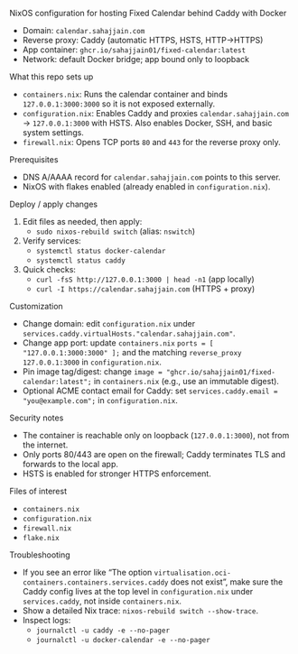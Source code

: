 NixOS configuration for hosting Fixed Calendar behind Caddy with Docker

- Domain: `calendar.sahajjain.com`
- Reverse proxy: Caddy (automatic HTTPS, HSTS, HTTP→HTTPS)
- App container: `ghcr.io/sahajjain01/fixed-calendar:latest`
- Network: default Docker bridge; app bound only to loopback

What this repo sets up
- `containers.nix`: Runs the calendar container and binds `127.0.0.1:3000:3000` so it is not exposed externally.
- `configuration.nix`: Enables Caddy and proxies `calendar.sahajjain.com` → `127.0.0.1:3000` with HSTS. Also enables Docker, SSH, and basic system settings.
- `firewall.nix`: Opens TCP ports `80` and `443` for the reverse proxy only.

Prerequisites
- DNS A/AAAA record for `calendar.sahajjain.com` points to this server.
- NixOS with flakes enabled (already enabled in `configuration.nix`).

Deploy / apply changes
1) Edit files as needed, then apply:
   - `sudo nixos-rebuild switch` (alias: `nswitch`)
2) Verify services:
   - `systemctl status docker-calendar`
   - `systemctl status caddy`
3) Quick checks:
   - `curl -fsS http://127.0.0.1:3000 | head -n1` (app locally)
   - `curl -I https://calendar.sahajjain.com` (HTTPS + proxy)

Customization
- Change domain: edit `configuration.nix` under `services.caddy.virtualHosts."calendar.sahajjain.com"`.
- Change app port: update `containers.nix` `ports = [ "127.0.0.1:3000:3000" ];` and the matching `reverse_proxy 127.0.0.1:3000` in `configuration.nix`.
- Pin image tag/digest: change `image = "ghcr.io/sahajjain01/fixed-calendar:latest";` in `containers.nix` (e.g., use an immutable digest).
- Optional ACME contact email for Caddy: set `services.caddy.email = "you@example.com";` in `configuration.nix`.

Security notes
- The container is reachable only on loopback (`127.0.0.1:3000`), not from the internet.
- Only ports 80/443 are open on the firewall; Caddy terminates TLS and forwards to the local app.
- HSTS is enabled for stronger HTTPS enforcement.

Files of interest
- `containers.nix`
- `configuration.nix`
- `firewall.nix`
- `flake.nix`

Troubleshooting
- If you see an error like “The option `virtualisation.oci-containers.containers.services.caddy` does not exist”, make sure the Caddy config lives at the top level in `configuration.nix` under `services.caddy`, not inside `containers.nix`.
- Show a detailed Nix trace: `nixos-rebuild switch --show-trace`.
- Inspect logs:
  - `journalctl -u caddy -e --no-pager`
  - `journalctl -u docker-calendar -e --no-pager`
